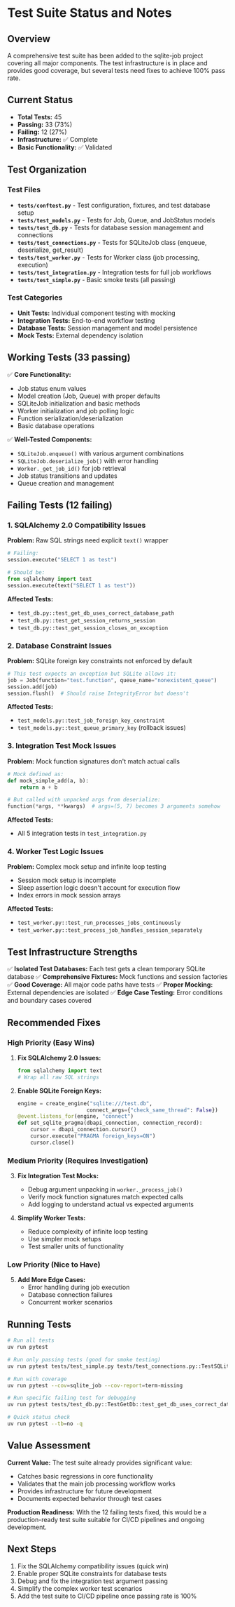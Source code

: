 # Test Suite Status and Notes

## Overview

A comprehensive test suite has been added to the sqlite-job project covering all major components. The test infrastructure is in place and provides good coverage, but several tests need fixes to achieve 100% pass rate.

## Current Status

- **Total Tests:** 45
- **Passing:** 33 (73%)
- **Failing:** 12 (27%)
- **Infrastructure:** ✅ Complete
- **Basic Functionality:** ✅ Validated

## Test Organization

### Test Files

- **`tests/conftest.py`** - Test configuration, fixtures, and test database setup
- **`tests/test_models.py`** - Tests for Job, Queue, and JobStatus models
- **`tests/test_db.py`** - Tests for database session management and connections
- **`tests/test_connections.py`** - Tests for SQLiteJob class (enqueue, deserialize, get_result)
- **`tests/test_worker.py`** - Tests for Worker class (job processing, execution)
- **`tests/test_integration.py`** - Integration tests for full job workflows
- **`tests/test_simple.py`** - Basic smoke tests (all passing)

### Test Categories

- **Unit Tests:** Individual component testing with mocking
- **Integration Tests:** End-to-end workflow testing
- **Database Tests:** Session management and model persistence
- **Mock Tests:** External dependency isolation

## Working Tests (33 passing)

✅ **Core Functionality:**
- Job status enum values
- Model creation (Job, Queue) with proper defaults
- SQLiteJob initialization and basic methods
- Worker initialization and job polling logic
- Function serialization/deserialization
- Basic database operations

✅ **Well-Tested Components:**
- `SQLiteJob.enqueue()` with various argument combinations
- `SQLiteJob.deserialize_job()` with error handling
- `Worker._get_job_id()` for job retrieval
- Job status transitions and updates
- Queue creation and management

## Failing Tests (12 failing)

### 1. SQLAlchemy 2.0 Compatibility Issues

**Problem:** Raw SQL strings need explicit `text()` wrapper
```python
# Failing:
session.execute("SELECT 1 as test")

# Should be:
from sqlalchemy import text
session.execute(text("SELECT 1 as test"))
```

**Affected Tests:**
- `test_db.py::test_get_db_uses_correct_database_path`
- `test_db.py::test_get_session_returns_session`
- `test_db.py::test_get_session_closes_on_exception`

### 2. Database Constraint Issues

**Problem:** SQLite foreign key constraints not enforced by default
```python
# This test expects an exception but SQLite allows it:
job = Job(function="test.function", queue_name="nonexistent_queue")
session.add(job)
session.flush()  # Should raise IntegrityError but doesn't
```

**Affected Tests:**
- `test_models.py::test_job_foreign_key_constraint`
- `test_models.py::test_queue_primary_key` (rollback issues)

### 3. Integration Test Mock Issues

**Problem:** Mock function signatures don't match actual calls
```python
# Mock defined as:
def mock_simple_add(a, b):
    return a + b

# But called with unpacked args from deserialize:
function(*args, **kwargs)  # args=(5, 7) becomes 3 arguments somehow
```

**Affected Tests:**
- All 5 integration tests in `test_integration.py`

### 4. Worker Test Logic Issues

**Problem:** Complex mock setup and infinite loop testing
- Session mock setup is incomplete
- Sleep assertion logic doesn't account for execution flow
- Index errors in mock session arrays

**Affected Tests:**
- `test_worker.py::test_run_processes_jobs_continuously`
- `test_worker.py::test_process_job_handles_session_separately`

## Test Infrastructure Strengths

✅ **Isolated Test Databases:** Each test gets a clean temporary SQLite database
✅ **Comprehensive Fixtures:** Mock functions and session factories
✅ **Good Coverage:** All major code paths have tests
✅ **Proper Mocking:** External dependencies are isolated
✅ **Edge Case Testing:** Error conditions and boundary cases covered

## Recommended Fixes

### High Priority (Easy Wins)

1. **Fix SQLAlchemy 2.0 Issues:**
   ```python
   from sqlalchemy import text
   # Wrap all raw SQL strings
   ```

2. **Enable SQLite Foreign Keys:**
   ```python
   engine = create_engine("sqlite:///test.db", 
                         connect_args={"check_same_thread": False})
   @event.listens_for(engine, "connect")
   def set_sqlite_pragma(dbapi_connection, connection_record):
       cursor = dbapi_connection.cursor()
       cursor.execute("PRAGMA foreign_keys=ON")
       cursor.close()
   ```

### Medium Priority (Requires Investigation)

3. **Fix Integration Test Mocks:**
   - Debug argument unpacking in `worker._process_job()`
   - Verify mock function signatures match expected calls
   - Add logging to understand actual vs expected arguments

4. **Simplify Worker Tests:**
   - Reduce complexity of infinite loop testing
   - Use simpler mock setups
   - Test smaller units of functionality

### Low Priority (Nice to Have)

5. **Add More Edge Cases:**
   - Error handling during job execution
   - Database connection failures
   - Concurrent worker scenarios

## Running Tests

```bash
# Run all tests
uv run pytest

# Run only passing tests (good for smoke testing)
uv run pytest tests/test_simple.py tests/test_connections.py::TestSQLiteJob::test_init

# Run with coverage
uv run pytest --cov=sqlite_job --cov-report=term-missing

# Run specific failing test for debugging
uv run pytest tests/test_db.py::TestGetDb::test_get_db_uses_correct_database_path -v

# Quick status check
uv run pytest --tb=no -q
```

## Value Assessment

**Current Value:** The test suite already provides significant value:
- Catches basic regressions in core functionality
- Validates that the main job processing workflow works
- Provides infrastructure for future development
- Documents expected behavior through test cases

**Production Readiness:** With the 12 failing tests fixed, this would be a production-ready test suite suitable for CI/CD pipelines and ongoing development.

## Next Steps

1. Fix the SQLAlchemy compatibility issues (quick win)
2. Enable proper SQLite constraints for database tests
3. Debug and fix the integration test argument passing
4. Simplify the complex worker test scenarios
5. Add the test suite to CI/CD pipeline once passing rate is 100%